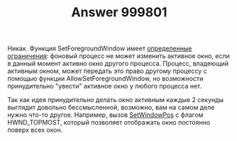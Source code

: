 ﻿---
title: "Answer 999801"
se.owner.user_id: 240512
se.owner.display_name: "MSDN.WhiteKnight"
se.owner.link: "https://ru.stackoverflow.com/users/240512/msdn-whiteknight"
se.answer_id: 999801
se.question_id: 999794
se.post_type: answer
se.score: 3
se.is_accepted: False
---
<p>Никак. Функция SetForegroundWindow имеет <a href="https://docs.microsoft.com/ru-ru/windows/win32/api/winuser/nf-winuser-setforegroundwindow#remarks" rel="nofollow noreferrer">определенные ограничения</a>: фоновый процесс не может изменить активное окно, если в данный момент активно окно другого процесса. Процесс, владеющий активным окном, может передать это право другому процессу с помощью функции AllowSetForegroundWindow, но возможности принудительно "увести" активное окно у любого процесса нет. </p>

<p>Так как идея принудительно делать окно активным каждые 2 секунды выглядит довольно бессмысленной, возможно, вам на самом деле нужно что-то другое. Например, вызов <a href="https://docs.microsoft.com/ru-ru/windows/win32/api/winuser/nf-winuser-setwindowpos" rel="nofollow noreferrer">SetWindowPos</a> с флагом HWND_TOPMOST, который позволяет отображать окно постоянно поверх всех окон. </p>
